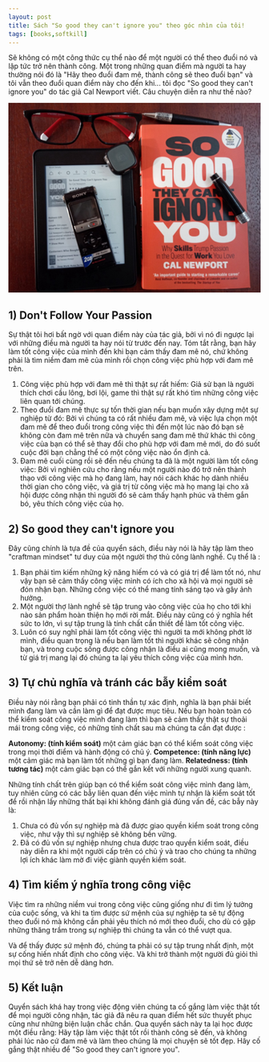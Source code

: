 ```yaml
---
layout: post
title: Sách "So good they can't ignore you" theo góc nhìn của tôi!
tags: [books,softkill]
---
```




Sẽ không có một công thức cụ thể nào để một người có thể theo đuổi nó và lập tức trở nên thành công. Một trong những quan điểm mà người ta hay thường nói đó là "Hãy theo đuổi đam mê, thành công sẽ theo đuổi bạn" và tôi vẫn theo đuổi quan điểm này cho đến khi... tôi đọc "So good they can't ignore you" do tác giả Cal Newport viết. Câu chuyện diễn ra như thế nào?

![](/img/Mar_2019/so_good_they_.jpeg)

## 1) Don't Follow Your Passion

Sự thật tôi hơi bất ngờ với quan điểm này của tác giả, bởi vì nó đi ngược lại với những điều mà người ta hay nói từ trước đến nay. Tóm tắt rằng, bạn hãy làm tốt công việc của mình đến khi bạn cảm thấy đam mê nó, chứ không phải là tìm niềm đam mê của mình rồi chọn công việc phù hợp với đam mê trên.

1. Công việc phù hợp với đam mê thì thật sự rất hiếm: Giả sử bạn là người thích chơi cầu lông, bơi lội, game thì thật sự rất khó tìm những công việc liên quan tới chúng.
2. Theo đuổi đam mê thực sự tốn thời gian nếu bạn muốn xây dựng một sự nghiệp từ đó: Bởi vì chúng ta có rất nhiều đam mê, và việc lựa chọn một đam mê để theo đuổi trong công việc thì đến một lúc nào đó bạn sẽ không còn đam mê trên nữa và chuyển sang đam mê thứ khác thì công việc của bạn có thể sẽ thay đổi cho phù hợp với đam mê mới, do đó suốt cuộc đời bạn chẳng thể có một công việc nào ổn định cả.
3. Đam mê cuối cùng rồi sẽ đến nếu chúng ta đã là một người làm tốt công việc: Bởi vì nghiên cứu cho rằng nếu một người nào đó trở nên thành thạo với công việc mà họ đang làm, hay nói cách khác họ dành nhiều thời gian cho công việc, và giá trị từ công việc mà họ mang lại cho xã hội được công nhận thì người đó sẽ cảm thấy hạnh phúc và thêm gắn bó, yêu thích công việc của họ.

## 2) So good they can't ignore you

Đây cũng chính là tựa đề của quyển sách, điều này nói là hãy tập làm theo "craftman mindset" tư duy của một người thợ thủ công lành nghề. Cụ thể là :

1. Bạn phải tìm kiếm những kỹ năng hiếm có và có giá trị để làm tốt nó, như vậy bạn sẽ cảm thấy công việc mình có ích cho xã hội và mọi người sẽ đón nhận bạn. Những công việc có thể mang tính sáng tạo và gây ảnh hưởng.
2. Một người thợ lành nghề sẽ tập trung vào công việc của họ cho tới khi nào sản phẩm hoàn thiện họ mới rời mắt. Điều này cũng có ý nghĩa hết sức to lớn, vì sự tập trung là tính chất cần thiết để làm tốt công việc.
3. Luôn có suy nghĩ phải làm tốt công việc thì người ta mới không phớt lờ mình, điều quan trọng là nếu bạn làm tốt thì người khác sẽ công nhận bạn, và trong cuộc sống được công nhận là điều ai cũng mong muốn, và từ giá trị mang lại đó chúng ta lại yêu thích công việc của mình hơn.

## 3) Tự chủ nghĩa và tránh các bẫy kiểm soát

Điều này nói rằng bạn phải có tinh thần tự xác định, nghĩa là bạn phải biết mình đang làm và cần làm gì để đạt được mục tiêu. Nếu bạn hoàn toàn có thể kiếm soát công việc mình đang làm thì bạn sẽ cảm thấy thật sự thoải mái trong công việc, có những tính chất sau mà chúng ta cần đạt được :

**Autonomy: (tính kiểm soát)** một cảm giác bạn có thể kiểm soát công việc trong mọi thời điểm và hành động có chủ ý.
**Competence: (tính năng lực)** một cảm giác mà bạn làm tốt những gì bạn đang làm.
**Relatedness: (tính tương tác)** một cảm giác bạn có thể gắn kết với những người xung quanh.

Những tính chất trên giúp bạn có thể kiểm soát công việc mình đang làm, tuy nhiên cũng có các bẫy liên quan đến việc mình tự nhận là kiểm soát tốt để rồi nhận lấy những thất bại khi không đánh giá đúng vấn đề, các bẫy này là:

1. Chưa có đủ vốn sự nghiệp mà đã được giao quyền kiểm soát trong công việc, như vậy thì sự nghiệp sẽ không bền vững.
2. Đã có đủ vốn sự nghiệp nhưng chưa được trao quyền kiểm soát, điều này diễn ra khi một người cấp trên có chủ ý và trao cho chúng ta những lợi ích khác làm mờ đi việc giành quyền kiểm soát.

## 4) Tìm kiếm ý nghĩa trong công việc

Việc tìm ra những niềm vui trong công việc cũng giống như đi tìm lý tưởng của cuộc sống, và khi ta tìm được sứ mệnh của sự nghiệp ta sẽ tự động theo đuổi nó mà không cần phải yêu thích nó mới theo đuổi, cho dù có gặp những thăng trầm trong sự nghiệp thì chúng ta vẫn có thể vượt qua.

Và để thấy được sứ mệnh đó, chúng ta phải có sự tập trung nhất định, một sự cống hiến nhất định cho công việc. Và khi trở thành một người đủ giỏi thì mọi thứ sẽ trở nên dễ dàng hơn.

## 5) Kết luận

Quyển sách khá hay trong việc động viên chúng ta cố gắng làm việc thật tốt để mọi người công nhận, tác giả đã nêu ra quan điểm hết sức thuyết phục cũng như những biện luận chắc chắn. Qua quyển sách này ta lại học được một điều rằng: Hãy tập làm việc thật tốt rồi thành công sẽ đến, và không phải lúc nào cứ đam mê và làm theo chúng là mọi chuyện sẽ tốt đẹp. Hãy cố gắng thật nhiều để "So good they can't ignore you".
